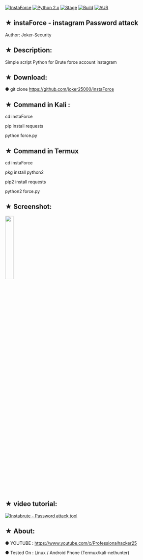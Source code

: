[![InstaForce](https://img.shields.io/badge/instaBrute-brightgreen.svg?maxAge=259200)]()
[![Python 2.x](https://img.shields.io/badge/python-2.x-blue.svg)]()
[![Stage](https://img.shields.io/badge/Release-Stable-brightgreen.svg)]()
[![Build](https://img.shields.io/badge/Supported_OS-Ubuntu,Kali,Mint,Parrot-blue,Windows,Android.svg)]()
[![AUR](https://img.shields.io/aur/license/yaourt.svg)]()
## ★ instaForce -  instagram Password attack 

   Author: Joker-Security 

## ★ Description:

Simple script Python for Brute force account instagram

## ★ Download:

● git clone https://github.com/joker25000/instaForce

## ★ Command in Kali :

cd instaForce

pip install requests

python force.py

## ★ Command in Termux 

cd instaForce

pkg install python2 

pip2 install requests

python2 force.py
## ★ Screenshot:

<img src="https://i.imgur.com/nb9v9Dq_d.jpg" width="23%"></img> 


## ★ video tutorial:

[![ Instabrute - Password attack tool  ](https://i.imgur.com/nb9v9Dq_d.jpg)](https://asciinema.org/a/RePIxha5ck97M67YcpVVZ2k77)
## ★ About:

● YOUTUBE : https://www.youtube.com/c/Professionalhacker25

● Tested On :  Linux / Android Phone (Termux/kali-nethunter)

